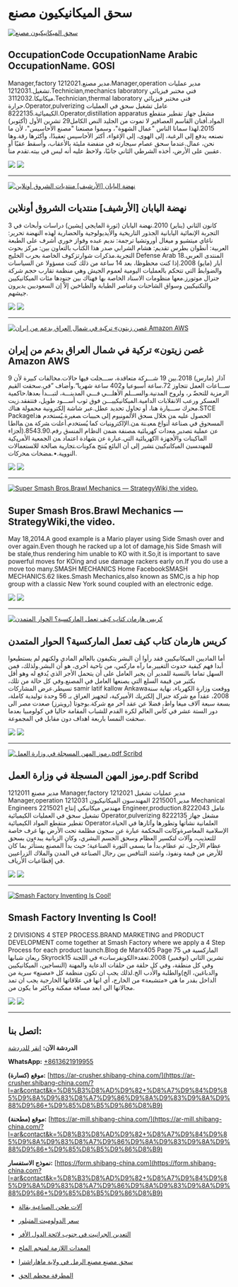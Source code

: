 # سحق الميكانيكيون مصنع

<a href="https://swt.shibang-china.com/?l=ar&img&k=%D8%B3%D8%AD%D9%82+%D8%A7%D9%84%D9%85%D9%8A%D9%83%D8%A7%D9%86%D9%8A%D9%83%D9%8A%D9%88%D9%86+%D9%85%D8%B5%D9%86%D8%B9" target="_blank">![سحق الميكانيكيون مصنع](http://static.shibang-china.com/all-800x300/1513.jpg)</a>

## OccupationCode OccupationName Arabic OccupationName. GOSI
Manager,factory ﻣﺪﻳﺮ ﻣﺼﻨﻊ.1212021.Manager,operation ﻣﺪﻳﺮ ﻋﻤﻠﻴﺎت ﺗﺸﻐﻴﻞ.1212031.Technician,mechanics laboratory ﻓﻨﻲ ﻣﺨﺘﺒﺮ ﻓﻴﺰﻳﺎﺋﻲ ﻣﻴﻜﺎﻧﻴﻜﺎ.3112032.Technician,thermal laboratory ﻓﻨﻲ ﻣﺨﺘﺒﺮ ﻓﻴﺰﻳﺎﺋﻲ ﺣﺮارة.Operator,pulverizing ﻋﺎﻣﻞ ﺗﺸﻐﻴﻞ ﺳﺤﻖ ﻓﻲ اﻟﻌﻤﻠﻴﺎت اﻟﻜﻴﻤﻴﺎﺋﻴﺔ.8222135.Operator,distillation apparatus ﻣﺸﻐﻞ ﺟﻬﺎز ﺗﻘﻄﻴﺮ ﻣﺘﻘﻄﻊ اﻟﻤﻮاد.أفنان القاسم العصافير لا تموت من الجليد النص الكامل29 تشرين الأول (أكتوبر) 2015.لهذا سمانا الناس &quot;عمال الشهوة&quot;، وسموا مصنعنا &quot;مصنع الأحاسيس&quot;، لأن ما نصنعه يدفع إلى الرغبة، إلى الهوى، إلى الإغواء، أكثر الأحاسيس تعقيدًا، وأكثرها رقة.وها نحن، عمال.عندما سحق عصام سيجارته في منفضة مليئة بالأعقاب، وأسقط عقبًا أو عقبين على الأرض، أخذه الشرطي الثاني جانبًا، ولاحظ عليه أنه ليس في بيته.تقدم منا.


<a href="https://whatsapp.shibangsoft.com/WhatsApp.php" target="_blank" title="WhatsApp">![](http://static.shibang-china.com/icon/whatsapp.png)</a> <a href="https://swt.shibang-china.com/?l=ar&icon&k=%D8%B3%D8%AD%D9%82+%D8%A7%D9%84%D9%85%D9%8A%D9%83%D8%A7%D9%86%D9%8A%D9%83%D9%8A%D9%88%D9%86+%D9%85%D8%B5%D9%86%D8%B9" target="_blank">![](http://static.shibang-china.com/icon/chat-ar.png)</a>

---

<a href="https://swt.shibang-china.com/?l=ar&img&k=%D8%B3%D8%AD%D9%82+%D8%A7%D9%84%D9%85%D9%8A%D9%83%D8%A7%D9%86%D9%8A%D9%83%D9%8A%D9%88%D9%86+%D9%85%D8%B5%D9%86%D8%B9" target="_blank">![نهضة اليابان [الأرشيف] منتديات الشروق أونلاين](http://static.shibang-china.com/all-800x300/1385.jpg)</a>

## نهضة اليابان [الأرشيف] منتديات الشروق أونلاين
3 كانون الثاني (يناير) 2010.نهضة اليابان (ثورة المايجي إيشين) دراسات وأبحاث في التجربة الإنمائية اليابانية الجذور التاريخية والأيديولوجية والحضارية لهذه النهضة تحرير: ناغاي ميتشيو و ميغال أوروتشيا ترجمة: نديم عبده وفواز خوري أشرف على الطبعة العربية: أنطوان بطرس تقديم: هشام الشرابي صدر هذا الكتاب بالتعاون بين: مركز بحوث التجربة.مذكرات شوارتزكوف الخاصة بحرب الخليج Defense Arab المنتدى العربي.18 أيار (مايو) 2008.إذا كنت محظوظا، بعد 14 ساعة من ذلك كنت مسؤولا عن السياسات والضوابط التي تتحكم بالعمليات اليومية لعموم الجيش وهي منظمة تقارب حجم شركة جنرال موتورز.معها منظومات الاسناد الخاصة بها فهناك بين جنودها مئات الميكانيكيين والتكنيكيين وسواق الشاحنات وعناصر الطبابة والطباخين إلاّ إن السعوديين يديرون جيشهم.


<a href="https://whatsapp.shibangsoft.com/WhatsApp.php" target="_blank" title="WhatsApp">![](http://static.shibang-china.com/icon/whatsapp.png)</a> <a href="https://swt.shibang-china.com/?l=ar&icon&k=%D8%B3%D8%AD%D9%82+%D8%A7%D9%84%D9%85%D9%8A%D9%83%D8%A7%D9%86%D9%8A%D9%83%D9%8A%D9%88%D9%86+%D9%85%D8%B5%D9%86%D8%B9" target="_blank">![](http://static.shibang-china.com/icon/chat-ar.png)</a>

---

<a href="https://swt.shibang-china.com/?l=ar&img&k=%D8%B3%D8%AD%D9%82+%D8%A7%D9%84%D9%85%D9%8A%D9%83%D8%A7%D9%86%D9%8A%D9%83%D9%8A%D9%88%D9%86+%D9%85%D8%B5%D9%86%D8%B9" target="_blank">![ﻏﺼﻦ زﻳﺘﻮن» ﺗﺮﻛﻴﺔ ﻓﻲ ﺷﻤﺎل اﻟﻌﺮاق ﺑﺪﻋﻢ ﻣﻦ إﻳﺮان Amazon AWS](http://static.shibang-china.com/all-800x300/913.jpg)</a>

## ﻏﺼﻦ زﻳﺘﻮن» ﺗﺮﻛﻴﺔ ﻓﻲ ﺷﻤﺎل اﻟﻌﺮاق ﺑﺪﻋﻢ ﻣﻦ إﻳﺮان Amazon AWS
9 آذار (مارس) 2018.ﺑﻴﻦ 19 ﺷـــﺮﻛﺔ ﻣﺘﻌﺎﻗﺪة، ﺳـــﺠﻠﺖ ﻓﻴﻬﺎ ﺣﺎﻻت.ﻣﺨﺎﻟﻔﺎت ﻛﺒﻴﺮة ﻷن ﺳـــﺎﻋﺎت اﻟﻌﻤﻞ ﺗﺘﺠﺎوز 72.ﺳﺎﻋﺔ أﺳﺒﻮﻋﻴﺎ و402 ﺳﺎﻋﺔ ﺷﻬﺮﻳﺎ“.وأﺿﺎف ”ﻓﻲ.ﺳﺤﻘﺖ اﻟﻘﻴﻢ اﻟﺮﻣﺰﻳﺔ ﻟﻠﺘﺤﻀّ ﺮ، وﻟﺮوح اﻟﻤﺪﻧﻴﺔ.واﻟﺴـــﻠﻢ اﻷﻫﻠـــﻲ ﻓـــﻲ اﻟﻤﺪﻳﻨـــﺔ، ﻟﺘﺒـــﺪأ ﺑﻌﺪﻫﺎ.ﺣﺎﻛﻤﻴﺔ اﻟﻌﺴﻜﺮ ورﻋﺐ اﻻﻧﻘﻼﺑﺎت اﻟﺪاﻣﻴﺔ.اﻟﻤﻴﻜﺎﻧﻴﻜﻴﻴـــﻦ ﻓﻮق ﺛﻮب أﺳـــﻮد ﻃﻮﻳﻞ، ﻓﺘﺘﻔﻘﺪ.زﻳﺖ ﻣﺤﺮك ﺳـــﻴﺎرة ﻫﻨﺎ، أو ﺗﺤﺎول ﺗﺤﺪﻳﺪ ﻋﻄﻞ.ﻋﺒﺮ ﺷﺎﺷﺔ إﻟﻜﺘﺮوﻧﻴﺔ ﻣﺤﻤﻮﻟﺔ ﻫﻨﺎك.STCE Packageاﻟﺤﺼوﻝ ﻋﻠﻴﻪ ﻤن ﺨﻼﻝ ﺴﺤق اﻷﻟﻤوﻨﻴوم إﻟﻰ ﺤﺒﻴﺒﺎت ﺼﻐﻴرة.ﻴُﺴﺘﺨدم ﻫذا اﻟﻤﺴﺤوق ﻓﻲ ﺼﻨﺎﻋﺔ أﻨواع ﻤﻌﻴ.ﻨﺔ ﻤن.اﻹﻟﻛﺘروﻨﻴﺎت ﻛﻤﺎ ﻴُﺴﺘﺨدم.أﻋﻠﻨت ﺸرﻛﺔ ﻤن ﻤﺎﻟطﺎ ﻋن ﻋﻤﻠﻴﺔ ﺘﺼدﻴر ﻤﻌدات ﻛﻬرﺒﺎﺌﻴﺔ ﻤﺼﻨﻔﺔ ﻀﻤن اﻟﻨظﺎم اﻟﻤﻨﺴق رﻗم.8543.90.(أﺠزاء اﻟﻤﺎﻛﻴﻨﺎت واﻷﺠﻬزة اﻟﻛﻬرﺒﺎﺌﻴﺔ اﻟﺘﻲ.ﻋﺒﺎرة ﻋن ﺸﻬﺎدة اﻋﺘﻤﺎد ﻤن اﻟﺠﻤﻌﻴﺔ اﻷﻤرﻴﻛﻴﺔ ﻟﻠﻤﻬﻨدﺴﻴن اﻟﻤﻴﻛﺎﻨﻴﻛﻴﻴن ﺘﺸﻴر إﻟﻰ أن اﻟﺒﺎﺌﻊ ﻴُﻨﺘﺞ ﻤﻛوﻨﺎت.ﺘﺠﺎرﻴﺔ ﺼﺎﻟﺤﺔ ﻟﻼﺴﺘﻌﻤﺎﻻت اﻟﻨووﻴﺔ.•.ﻤﻀﺨﺎت ﻤﺤرﻛﺎت.


<a href="https://whatsapp.shibangsoft.com/WhatsApp.php" target="_blank" title="WhatsApp">![](http://static.shibang-china.com/icon/whatsapp.png)</a> <a href="https://swt.shibang-china.com/?l=ar&icon&k=%D8%B3%D8%AD%D9%82+%D8%A7%D9%84%D9%85%D9%8A%D9%83%D8%A7%D9%86%D9%8A%D9%83%D9%8A%D9%88%D9%86+%D9%85%D8%B5%D9%86%D8%B9" target="_blank">![](http://static.shibang-china.com/icon/chat-ar.png)</a>

---

<a href="https://swt.shibang-china.com/?l=ar&img&k=%D8%B3%D8%AD%D9%82+%D8%A7%D9%84%D9%85%D9%8A%D9%83%D8%A7%D9%86%D9%8A%D9%83%D9%8A%D9%88%D9%86+%D9%85%D8%B5%D9%86%D8%B9" target="_blank">![Super Smash Bros.Brawl Mechanics — StrategyWiki,the video.](http://static.shibang-china.com/all-800x300/1304.jpg)</a>

## Super Smash Bros.Brawl Mechanics — StrategyWiki,the video.
May 18,2014.A good example is a Mario player using Side Smash over and over again.Even though he racked up a lot of damage,his Side Smash will be stale,thus rendering him unable to KO with it.So,it is important to save powerful moves for KOing and use damage rackers early on.If you do use a move too many.SMASH MECHANICS Home FacebookSMASH MECHANICS.62 likes.Smash Mechanics,also known as SMC,is a hip hop group with a classic New York sound coupled with an electronic edge.


<a href="https://whatsapp.shibangsoft.com/WhatsApp.php" target="_blank" title="WhatsApp">![](http://static.shibang-china.com/icon/whatsapp.png)</a> <a href="https://swt.shibang-china.com/?l=ar&icon&k=%D8%B3%D8%AD%D9%82+%D8%A7%D9%84%D9%85%D9%8A%D9%83%D8%A7%D9%86%D9%8A%D9%83%D9%8A%D9%88%D9%86+%D9%85%D8%B5%D9%86%D8%B9" target="_blank">![](http://static.shibang-china.com/icon/chat-ar.png)</a>

---

<a href="https://swt.shibang-china.com/?l=ar&img&k=%D8%B3%D8%AD%D9%82+%D8%A7%D9%84%D9%85%D9%8A%D9%83%D8%A7%D9%86%D9%8A%D9%83%D9%8A%D9%88%D9%86+%D9%85%D8%B5%D9%86%D8%B9" target="_blank">![كريس هارمان كتاب كيف تعمل الماركسية؟ الحوار المتمدن](http://static.shibang-china.com/all-800x300/971.jpg)</a>

## كريس هارمان كتاب كيف تعمل الماركسية؟ الحوار المتمدن
أما الماديين الميكانيكيين فقد رأوا أن البشر يتكيفون بالعالم المادي ولكنهم لم يستطيعوا أبدا فهم كيفية حدوث التغيير.ما رآه ماركس، من ناحية أخرى، هو أن البشر.ولذلك، فمن السهل تماما بالنسبة للمدير أن يجبر العامل على أن يتحمل الأجر الذي يُدفع له وهو أقل بكثير من قيمة السلع التي يصنعها العامل في المصنع.وفي كل حالة من تلك، تسيطر.عرض المشاركات samir latif kallow Ankawaووقعت وزارة الكهرباء، نهاية سنة 2008، عقداً مع شركة جنرال إلكتريك الأميركية، لتجهيز العراق بـ 56 وحدة توليدية كاملة، بسعة سبعة آلاف ميغا واط، فضلا عن عقد آخر مع شركة.بوجوتا (رويترز) صعدت مصر الى دور الستة عشر في كأس العالم لكرة القدم للشباب المقامة حاليا في كولومبيا بعدما سحقت النمسا باربعة اهداف دون مقابل في المجموعة.


<a href="https://whatsapp.shibangsoft.com/WhatsApp.php" target="_blank" title="WhatsApp">![](http://static.shibang-china.com/icon/whatsapp.png)</a> <a href="https://swt.shibang-china.com/?l=ar&icon&k=%D8%B3%D8%AD%D9%82+%D8%A7%D9%84%D9%85%D9%8A%D9%83%D8%A7%D9%86%D9%8A%D9%83%D9%8A%D9%88%D9%86+%D9%85%D8%B5%D9%86%D8%B9" target="_blank">![](http://static.shibang-china.com/icon/chat-ar.png)</a>

---

<a href="https://swt.shibang-china.com/?l=ar&img&k=%D8%B3%D8%AD%D9%82+%D8%A7%D9%84%D9%85%D9%8A%D9%83%D8%A7%D9%86%D9%8A%D9%83%D9%8A%D9%88%D9%86+%D9%85%D8%B5%D9%86%D8%B9" target="_blank">![رموز المهن المسجلة في وزارة العمل.pdf Scribd](http://static.shibang-china.com/all-800x300/1393.jpg)</a>

## رموز المهن المسجلة في وزارة العمل.pdf Scribd
1212011 ﻣﺪﻳﺮ ﻣﺼﻨﻊ Manager,factory 1212021 ﻣﺪﻳﺮ ﻋﻤﻠﻴﺎت ﺗﺸﻐﻴﻞ Manager,operation 1212031 ﻣﺪﻳﺮ.2215001 اﻟﻤﻬﻨﺪﺳﻮن اﻟﻤﻴﻜﺎﻧﻴﻜﻴﻮن Mechanical Engineers 2215021 ﻣﻬﻨﺪس ﻣﻴﻜﺎﻧﻴﻜﻲ إﻧﺘﺎج Engineer,production.8222043 ﻋﺎﻣﻞ ﺗﺸﻐﻴﻞ ﺳﺤﻖ ﻓﻲ اﻟﻌﻤﻠﻴﺎت اﻟﻜﻴﻤﻴﺎﺋﻴﺔ Operator,pulverizing 8222135 ﻣﺸﻐﻞ ﺟﻬﺎز ﺗﻘﻄﻴﺮ ﻣﺘﻘﻄﻊ اﻟﻤﻮاد اﻟﻜﻴﻤﻴﺎﺋﻴﺔ Operator.العلمانية نشأتها وتطورها وآثارها في الحياة الإسلامية المعاصرةوكانت المحكمة عبارة عن سجون مظلمة تحت الأرض بها غرف خاصة للتعذيب، وآلات لتكسير العظام وسحق الجسم البشري، وكان الزبانية يبدءون بسحق عظام الأرجل، ثم عظام.بدأ ما يسمى الثورة الصناعية؛ حيث بدأ المصنع يستأثر بما كان للأرض من قيمة ونفوذ، واشتد التنافس بين رجال الصناعة في المدن والملاك الزراعيين في إقطاعيات الأرياف.


<a href="https://whatsapp.shibangsoft.com/WhatsApp.php" target="_blank" title="WhatsApp">![](http://static.shibang-china.com/icon/whatsapp.png)</a> <a href="https://swt.shibang-china.com/?l=ar&icon&k=%D8%B3%D8%AD%D9%82+%D8%A7%D9%84%D9%85%D9%8A%D9%83%D8%A7%D9%86%D9%8A%D9%83%D9%8A%D9%88%D9%86+%D9%85%D8%B5%D9%86%D8%B9" target="_blank">![](http://static.shibang-china.com/icon/chat-ar.png)</a>

---

<a href="https://swt.shibang-china.com/?l=ar&img&k=%D8%B3%D8%AD%D9%82+%D8%A7%D9%84%D9%85%D9%8A%D9%83%D8%A7%D9%86%D9%8A%D9%83%D9%8A%D9%88%D9%86+%D9%85%D8%B5%D9%86%D8%B9" target="_blank">![Smash Factory Inventing Is Cool!](http://static.shibang-china.com/all-800x300/1066.jpg)</a>

## Smash Factory Inventing Is Cool!
2 DIVISIONS 4 STEP PROCESS.BRAND MARKETING and PRODUCT DEVELOPMENT come together at Smash Factory where we apply a 4 Step Process for each product launch.Blog de Marx405 Page 75 الماركسية في ريعان شبابها Skyrock15 تشرين الثاني (نوفمبر) 2008.تعقد«الكونفرسات» في اللجنة وفي كل منطقة، وفي كل حلقة من حلقات الدعاية والمهنة (النساجين، الميكانيكيين والدباغين، الخ)والطلبة والأدب الخ.لذلك يجب ان تكون منظمة كل «مصنع» سرية من الداخل بقدر ما هي «متشبعة» من الخارج، أي انها في علاقاتها الخارجية يجب ان تمد مجالاتها الى ابعد مسافة ممكنة وباكثر ما يكون من.


<a href="https://whatsapp.shibangsoft.com/WhatsApp.php" target="_blank" title="WhatsApp">![](http://static.shibang-china.com/icon/whatsapp.png)</a> <a href="https://swt.shibang-china.com/?l=ar&icon&k=%D8%B3%D8%AD%D9%82+%D8%A7%D9%84%D9%85%D9%8A%D9%83%D8%A7%D9%86%D9%8A%D9%83%D9%8A%D9%88%D9%86+%D9%85%D8%B5%D9%86%D8%B9" target="_blank">![](http://static.shibang-china.com/icon/chat-ar.png)</a>

---
## اتصل بنا:

**الدردشة الآن:** [انقر للدردشة](https://swt.shibang-china.com?l=ar&contact&k=%D8%B3%D8%AD%D9%82+%D8%A7%D9%84%D9%85%D9%8A%D9%83%D8%A7%D9%86%D9%8A%D9%83%D9%8A%D9%88%D9%86+%D9%85%D8%B5%D9%86%D8%B9)

**WhatsApp:**  [+8613621919955](https://whatsapp.shibangsoft.com/WhatsApp.php)

**موقع (كسارة):** [https://ar-crusher.shibang-china.com/](https://ar-crusher.shibang-china.com/?l=ar&contact&k=%D8%B3%D8%AD%D9%82+%D8%A7%D9%84%D9%85%D9%8A%D9%83%D8%A7%D9%86%D9%8A%D9%83%D9%8A%D9%88%D9%86+%D9%85%D8%B5%D9%86%D8%B9)

**موقع (مطحنة):** [https://ar-mill.shibang-china.com/](https://ar-mill.shibang-china.com/?l=ar&contact&k=%D8%B3%D8%AD%D9%82+%D8%A7%D9%84%D9%85%D9%8A%D9%83%D8%A7%D9%86%D9%8A%D9%83%D9%8A%D9%88%D9%86+%D9%85%D8%B5%D9%86%D8%B9)

**نموذج الاستفسار:** [https://form.shibang-china.com](https://form.shibang-china.com?l=ar&contact&k=%D8%B3%D8%AD%D9%82+%D8%A7%D9%84%D9%85%D9%8A%D9%83%D8%A7%D9%86%D9%8A%D9%83%D9%8A%D9%88%D9%86+%D9%85%D8%B5%D9%86%D8%B9)

* [آلات طحن الصناعية بقالة](../29/%D8%A2%D9%84%D8%A7%D8%AA%20%D8%B7%D8%AD%D9%86%20%D8%A7%D9%84%D8%B5%D9%86%D8%A7%D8%B9%D9%8A%D8%A9%20%D8%A8%D9%82%D8%A7%D9%84%D8%A9.md)

* [سعر الدولوميت المتبلور](../29/%D8%B3%D8%B9%D8%B1%20%D8%A7%D9%84%D8%AF%D9%88%D9%84%D9%88%D9%85%D9%8A%D8%AA%20%D8%A7%D9%84%D9%85%D8%AA%D8%A8%D9%84%D9%88%D8%B1.md)

* [التعدين الجرانيت في جنوب لائحة الدول الأفر](../26/%D8%A7%D9%84%D8%AA%D8%B9%D8%AF%D9%8A%D9%86%20%D8%A7%D9%84%D8%AC%D8%B1%D8%A7%D9%86%D9%8A%D8%AA%20%D9%81%D9%8A%20%D8%AC%D9%86%D9%88%D8%A8%20%D9%84%D8%A7%D8%A6%D8%AD%D8%A9%20%D8%A7%D9%84%D8%AF%D9%88%D9%84%20%D8%A7%D9%84%D8%A3%D9%81%D8%B1.md)

* [المعدات اللازمة لمنجم الملح](../26/%D8%A7%D9%84%D9%85%D8%B9%D8%AF%D8%A7%D8%AA%20%D8%A7%D9%84%D9%84%D8%A7%D8%B2%D9%85%D8%A9%20%D9%84%D9%85%D9%86%D8%AC%D9%85%20%D8%A7%D9%84%D9%85%D9%84%D8%AD.md)

* [سحق مصنع مصنع الرمل في ولاية ماهاراشترا](../28/%D8%B3%D8%AD%D9%82%20%D9%85%D8%B5%D9%86%D8%B9%20%D9%85%D8%B5%D9%86%D8%B9%20%D8%A7%D9%84%D8%B1%D9%85%D9%84%20%D9%81%D9%8A%20%D9%88%D9%84%D8%A7%D9%8A%D8%A9%20%D9%85%D8%A7%D9%87%D8%A7%D8%B1%D8%A7%D8%B4%D8%AA%D8%B1%D8%A7.md)

* [المطرقة محطم الحق](../30/%D8%A7%D9%84%D9%85%D8%B7%D8%B1%D9%82%D8%A9%20%D9%85%D8%AD%D8%B7%D9%85%20%D8%A7%D9%84%D8%AD%D9%82.md)